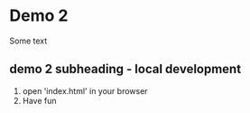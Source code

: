 # Demo 2

Some text

## demo 2 subheading - local development

1. open 'index.html' in your browser
2. Have fun
